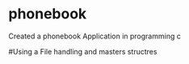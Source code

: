 # phonebook
Created a phonebook Application in programming c


#Using a File handling
and masters structres
